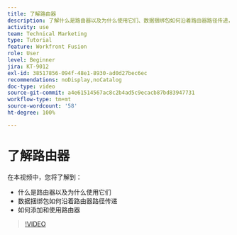```yaml
---
title: 了解路由器
description: 了解什么是路由器以及为什么使用它们、数据捆绑包如何沿着路由器路径传递，以及如何添加和使用路由器，一切尽在  [!DNL Adobe Workfront Fusion]。
activity: use
team: Technical Marketing
type: Tutorial
feature: Workfront Fusion
role: User
level: Beginner
jira: KT-9012
exl-id: 38517856-094f-48e1-8930-ad0d27bec6ec
recommendations: noDisplay,noCatalog
doc-type: video
source-git-commit: a4e61514567ac8c2b4ad5c9ecacb87bd83947731
workflow-type: tm+mt
source-wordcount: '58'
ht-degree: 100%

---
```


# 了解路由器

在本视频中，您将了解到：

* 什么是路由器以及为什么使用它们
* 数据捆绑包如何沿着路由器路径传递
* 如何添加和使用路由器

>[!VIDEO](https://video.tv.adobe.com/v/335271/?quality=12&learn=on)
